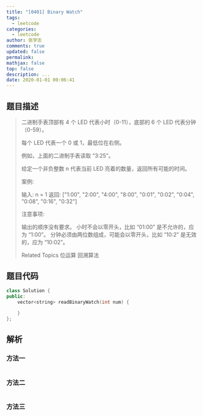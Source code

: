 ```yaml
---
title: "[0401] Binary Watch"
tags:
  - leetcode
categories:
  - leetcode
author: 张学志
comments: true
updated: false
permalink:
mathjax: false
top: false
description: ...
date: 2020-01-01 00:06:41
---
```


## 题目描述

> 二进制手表顶部有 4 个 LED 代表小时（0-11），底部的 6 个 LED 代表分钟（0-59）。 
> 
> 每个 LED 代表一个 0 或 1，最低位在右侧。 
> 
> 
> 
> 例如，上面的二进制手表读取 “3:25”。 
> 
> 给定一个非负整数 n 代表当前 LED 亮着的数量，返回所有可能的时间。 
> 
> 案例: 
> 
> 
> 输入: n = 1
> 返回: ["1:00", "2:00", "4:00", "8:00", "0:01", "0:02", "0:04", "0:08", "0:16", "0:32"] 
> 
> 
> 
> 注意事项: 
> 
> 
> 输出的顺序没有要求。 
> 小时不会以零开头，比如 “01:00” 是不允许的，应为 “1:00”。 
> 分钟必须由两位数组成，可能会以零开头，比如 “10:2” 是无效的，应为 “10:02”。 
> 
> Related Topics 位运算 回溯算法

## 题目代码

```cpp
class Solution {
public:
    vector<string> readBinaryWatch(int num) {
        
    }
};
```

## 解析

### 方法一

```cpp

```

### 方法二

```cpp

```

### 方法三

```cpp

```

